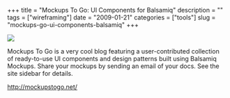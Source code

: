 +++
title = "Mockups To Go: UI Components for Balsamiq"
description = ""
tags = ["wireframing"]
date = "2009-01-21"
categories = ["tools"]
slug = "mockups-go-ui-components-balsamiq"
+++


<div class="tool-screenshot mb1"><a href="http://mockupstogo.net/"><img id="bluga-thumbnail-2820" class="bluga-thumbnail custom" src="//media.konigi.com/bluga/
wt5231afcdd75b9_custom.jpg"/></a></div><p>Mockups To Go is a very cool blog featuring a user-contributed collection of ready-to-use UI components and design patterns built using Balsamiq Mockups. Share your mockups by sending an email of your docs. See the site sidebar for details.</p>
  
<p><a href="http://mockupstogo.net/">http://mockupstogo.net/</a></p>
      
